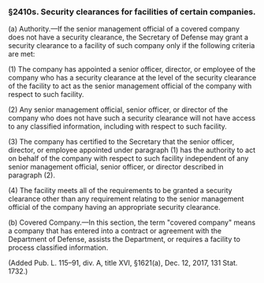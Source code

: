 ### §2410s. Security clearances for facilities of certain companies. ###

(a) Authority.—If the senior management official of a covered company does not have a security clearance, the Secretary of Defense may grant a security clearance to a facility of such company only if the following criteria are met:

(1) The company has appointed a senior officer, director, or employee of the company who has a security clearance at the level of the security clearance of the facility to act as the senior management official of the company with respect to such facility.

(2) Any senior management official, senior officer, or director of the company who does not have such a security clearance will not have access to any classified information, including with respect to such facility.

(3) The company has certified to the Secretary that the senior officer, director, or employee appointed under paragraph (1) has the authority to act on behalf of the company with respect to such facility independent of any senior management official, senior officer, or director described in paragraph (2).

(4) The facility meets all of the requirements to be granted a security clearance other than any requirement relating to the senior management official of the company having an appropriate security clearance.

(b) Covered Company.—In this section, the term "covered company" means a company that has entered into a contract or agreement with the Department of Defense, assists the Department, or requires a facility to process classified information.

(Added Pub. L. 115–91, div. A, title XVI, §1621(a), Dec. 12, 2017, 131 Stat. 1732.)
